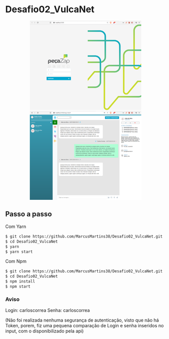 # Desafio02_VulcaNet

<div align="center">
<img src="./.github/SignIn.png" width=350 margin-rigth=20px />
<img src="./.github/WppChat.png" width=350 />
</div>

## Passo a passo

Com Yarn
```
$ git clone https://github.com/MarcusMartins38/Desafio02_VulcaNet.git
$ cd Desafio02_VulcaNet
$ yarn
$ yarn start
```
Com Npm

```
$ git clone https://github.com/MarcusMartins38/Desafio02_VulcaNet.git
$ cd Desafio02_VulcaNet
$ npm install
$ npm start
```
### Aviso
Login: carloscorrea
Senha: carloscorrea

(Não foi realizada nenhuma segurança de autenticação, visto que não há Token, porem, fiz uma pequena comparação de Login e senha inseridos no input, com o disponibilizado pela api)
